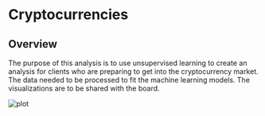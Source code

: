 # Cryptocurrencies

## Overview

The purpose of this analysis is to use unsupervised learning to create an analysis for clients who are preparing to get into the cryptocurrency market. The data needed to be processed to fit the machine learning models. The visualizations are to be shared with the board.

![plot](img)